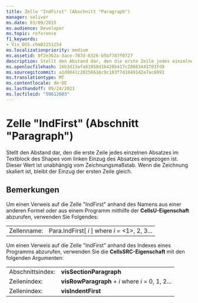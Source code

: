 ```yaml
---
title: Zelle "IndFirst" (Abschnitt "Paragraph")
manager: soliver
ms.date: 03/09/2015
ms.audience: Developer
ms.topic: reference
f1_keywords:
- Vis_DSS.chm82251254
ms.localizationpriority: medium
ms.assetid: 0f2e362a-3ace-787d-6326-b5bf707f0727
description: Stellt den Abstand dar, den die erste Zeile jedes einzelnen Absatzes im Textblock des Shapes vom linken Einzug des Absatzes eingezogen ist. Dieser Wert ist unabhängig vom Zeichnungsmaßstab. Wenn die Zeichnung skaliert ist, bleibt der Einzug der ersten Zeile gleich.
ms.openlocfilehash: 16b3d13afa81958d1b428b417c28683441703fd9
ms.sourcegitcommit: a1d9041c20256616c9c183f7d1049142a7ac6991
ms.translationtype: MT
ms.contentlocale: de-DE
ms.lasthandoff: 09/24/2021
ms.locfileid: "59612603"
---
```

# <a name="indfirst-cell-paragraph-section"></a>Zelle "IndFirst" (Abschnitt "Paragraph")

Stellt den Abstand dar, den die erste Zeile jedes einzelnen Absatzes im Textblock des Shapes vom linken Einzug des Absatzes eingezogen ist. Dieser Wert ist unabhängig vom Zeichnungsmaßstab. Wenn die Zeichnung skaliert ist, bleibt der Einzug der ersten Zeile gleich.
  
## <a name="remarks"></a>Bemerkungen

Um einen Verweis auf die Zelle "IndFirst" anhand des Namens aus einer anderen Formel oder aus einem Programm mithilfe der **CellsU-Eigenschaft** abzurufen, verwenden Sie Folgendes: 
  
|||
|:-----|:-----|
| Zellenname:  <br/> | Para.IndFirst[  *i*  ] where  *i*  = <1>, 2, 3...  <br/> |
   
Um einen Verweis auf die Zelle "IndFirst" anhand des Indexes eines Programms abzurufen, verwenden Sie die **CellsSRC-Eigenschaft** mit den folgenden Argumenten: 
  
|||
|:-----|:-----|
| Abschnittsindex:  <br/> |**visSectionParagraph** <br/> |
| Zeilenindex:  <br/> |**visRowParagraph**  +   *i* where *i* = 0, 1, 2...  <br/> |
| Zellenindex:  <br/> |**visIndentFirst** <br/> |
   

